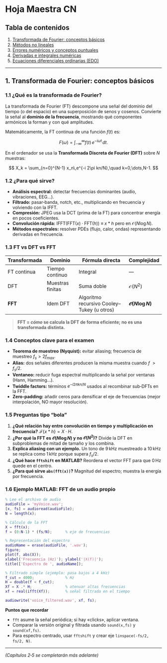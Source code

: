# Hoja Maestra CN

## Tabla de contenidos

1. [Transformada de Fourier: conceptos básicos](#1-transformada-de-fourier-conceptos-básicos)
2. [Métodos no lineales](#2-métodos-no-lineales)
3. [Errores numéricos y conceptos puntuales](#3-errores-numéricos-y-conceptos-puntuales)
4. [Derivadas e integrales numéricas](#4-derivadas-e-integrales-numéricas)
5. [Ecuaciones diferenciales ordinarias (EDO)](#5-ecuaciones-diferenciales-ordinarias-edo)

---

## 1. Transformada de Fourier: conceptos básicos

### 1.1 ¿Qué es la transformada de Fourier?

La transformada de Fourier (FT) descompone una señal del dominio del tiempo (o del espacio) en una superposición de senos y cosenos. Convierte la señal al **dominio de la frecuencia**, mostrando qué componentes armónicos la forman y con qué amplitudes.

Matemáticamente, la FT continua de una función $f(t)$ es:

$$
F(\omega) = \int_{-\infty}^{\infty} f(t)\,e^{-i\omega t}\,dt.
$$

En el ordenador se usa la **Transformada Discreta de Fourier (DFT)** sobre $N$ muestras:

$$
X_k = \sum_{n=0}^{N-1} x_n\,e^{-i 2\pi kn/N},\quad k=0,\dots,N-1.
$$

### 1.2 ¿Para qué sirve?

* **Análisis espectral:** detectar frecuencias dominantes (audio, vibraciones, EEG…).
* **Filtrado:** pasar‑banda, notch, etc., multiplicando en frecuencia y volviendo con la IFFT.
* **Compresión:** JPEG usa la DCT (prima de la FT) para concentrar energía en pocos coeficientes.
* **Convolución rápida:** $\text{IFFT}(\text{FFT}(x)\cdot\text{FFT}(h))$ ≡ $x*h$ pero en $\mathcal{O}(N\log N)$.
* **Métodos espectrales:** resolver PDEs (flujo, calor, ondas) representando derivadas en frecuencia.

### 1.3 FT vs DFT vs FFT

| Transformada | Dominio          | Fórmula directa                            | Complejidad                |
| ------------ | ---------------- | ------------------------------------------ | -------------------------- |
| FT continua  | Tiempo continuo  | Integral                                   | —                          |
| DFT          | Muestras finitas | Suma doble                                 | $\mathcal{O}(N^2)$         |
| **FFT**      | Idem DFT         | Algoritmo recursivo Cooley–Tukey (u otros) | **$\mathcal{O}(N\log N)$** |

> **FFT = *cómo* se calcula la DFT de forma eficiente; no es una transformada distinta.**

### 1.4 Conceptos clave para el examen

* **Teorema de muestreo (Nyquist):** evitar aliasing; frecuencia de muestreo $f_s > 2f_{max}$.
* **Alias:** dos señales diferentes producen la misma muestra cuando $f$ $> f_s/2$.
* **Ventaneo:** reducir fuga espectral multiplicando la señal por ventanas (Hann, Hamming…).
* **Twiddle factors:** términos $e^{-i2\pi kn/N}$ usados al recombinar sub‑DFTs en la FFT.
* **Zero‑padding:** añadir ceros para densificar el eje de frecuencias (mejor interpolación, NO mayor resolución).

### 1.5 Preguntas tipo “bola”

1. **¿Qué relación hay entre convolución en tiempo y multiplicación en frecuencia?**  $\mathcal{F}\{x*h\} = X\cdot H$.
2. **¿Por qué la FFT es $\mathcal{O}(N\log N)$ y no $\mathcal{O}(N^2)$?** Divide la DFT en subproblemas de mitad de tamaño y los combina.
3. **Explica aliasing con un ejemplo.**  Un tono de 9 kHz muestreado a 10 kHz se replica como 1 kHz porque supera $f_s/2$.
4. **¿Qué hace `fftshift` en MATLAB?**  Reordena el vector FFT para que 0 Hz quede en el centro.
5. **¿Para qué sirve `abs(fft(x))`?**  Magnitud del espectro; muestra la energía por frecuencia.

### 1.6 Ejemplo MATLAB: FFT de un audio propio

```matlab
% Lee el archivo de audio
audioFile = 'myVoice.wav';
[x, fs] = audioread(audioFile);
N = length(x);

% Cálculo de la FFT
X = fft(x);
f = (0:N-1) * (fs/N);      % eje de frecuencias

% Representación del espectro
audioName = erase(audioFile, '.wav');
figure;
plot(f, abs(X));
xlabel('Frecuencia (Hz)'); ylabel('|X(f)|');
title(['Espectro de ', audioName]);

% Filtrado simple (ejemplo: pasa bajos a 4 kHz)
f_cut = 4000;              % Hz
H = double(f < f_cut);
Xf = X .* H;               % atenuar altas frecuencias
xf = real(ifft(Xf));       % señal filtrada en el tiempo

audiowrite('voice_filtered.wav', xf, fs);
```

**Puntos que recordar**

* `fft` asume la señal periódica; si hay «clicks», aplicar ventana.
* Comparar la versión original y filtrada usando `sound(x,fs)` y `sound(xf,fs)`.
* Para espectro centrado, usar `fftshift` y crear eje `linspace(-fs/2, fs/2, N)`.

---

*(Capítulos 2‑5 se completarán más adelante)*
